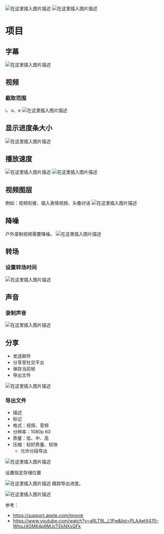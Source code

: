 

![在这里插入图片描述](https://i-blog.csdnimg.cn/direct/e617f2246ed04ca5b7c69131f4de3cd1.png)
![在这里插入图片描述](https://i-blog.csdnimg.cn/direct/abf4808197374f4ba65d134cd912125d.png)

# 项目

## 字幕

![在这里插入图片描述](https://i-blog.csdnimg.cn/direct/bb91b7a0c7c74b04a21ec5f6d5edaffe.png)

## 视频
###  截取范围

i、o、e
![在这里插入图片描述](https://i-blog.csdnimg.cn/direct/bd74333c036645c5878a7f80d32e4d57.png)
## 显示进度条大小

![在这里插入图片描述](https://i-blog.csdnimg.cn/direct/4b62a3f9cee64ae0893caffe513d50de.png)

## 播放速度
![在这里插入图片描述](https://i-blog.csdnimg.cn/direct/4190814b5b9e427a8003603b7bafebcb.png)
![在这里插入图片描述](https://i-blog.csdnimg.cn/direct/b1395f4b4fc845e4a2c1a64a05771f02.png)

## 视频图层

例如：视频衔接、插入表情视频、头像对话
![在这里插入图片描述](https://i-blog.csdnimg.cn/direct/6fea4c6b8fbe4877922c4c11e3dee8f4.png)

## 降噪

户外录制视频需要降噪。
![在这里插入图片描述](https://i-blog.csdnimg.cn/direct/87de0a45b6d54c43aecb4554ea71e432.png)

## 转场

### 设置转场时间
![在这里插入图片描述](https://i-blog.csdnimg.cn/direct/c98b65fd816e47e98650574921930909.png)

## 声音

### 录制声音

![在这里插入图片描述](https://i-blog.csdnimg.cn/direct/1844b26a42054c19a509245a2d1068d6.png)

## 分享

- 发送邮件
- 分享至社交平台
- 保存当前帧
- 导出文件

![在这里插入图片描述](https://i-blog.csdnimg.cn/direct/65eec18d3d6f48b7b23101bdf6ee4ad3.png)

### 导出文件
- 描述
- 标记
- 格式：视频、音频
- 分辨率：1080p 60
- 质量：低、中、高
- 压缩：较好质量、较快
  - 允许分段导出 

![在这里插入图片描述](https://i-blog.csdnimg.cn/direct/38d280d1d6ea44858520d163b53c98fc.png)

设置指定存储位置

![在这里插入图片描述](https://i-blog.csdnimg.cn/direct/a3c9dad53f0b4379882240fe1321d5e8.png)
跟踪导出进度。

![在这里插入图片描述](https://i-blog.csdnimg.cn/direct/c9f56298ce0d4996aa240c0a73da93a9.png)

参考：

- https://support.apple.com/imovie
- https://www.youtube.com/watch?v=aRLT9L_L1Pw&list=PLAAetX470-WhqJ4GM64p9MJcTEkNXsQFk
